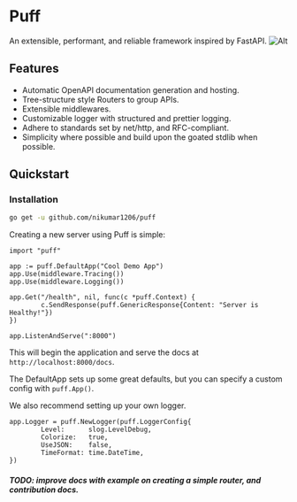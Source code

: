 # Puff

An extensible, performant, and reliable framework inspired by FastAPI.
![Alt](https://repobeats.axiom.co/api/embed/66ccd66540fab2ca27806fc48acba71ab93721d5.svg "Repobeats analytics image")

## Features
- Automatic OpenAPI documentation generation and hosting.
- Tree-structure style Routers to group APIs.
- Extensible middlewares.
- Customizable logger with structured and prettier logging.
- Adhere to standards set by net/http, and RFC-compliant.
- Simplicity where possible and build upon the goated stdlib when possible.

## Quickstart


### Installation
```bash
go get -u github.com/nikumar1206/puff
```

Creating a new server using Puff is simple:
```golang
import "puff"

app := puff.DefaultApp("Cool Demo App")
app.Use(middleware.Tracing())
app.Use(middleware.Logging())

app.Get("/health", nil, func(c *puff.Context) {
		c.SendResponse(puff.GenericResponse{Content: "Server is Healthy!"})
})

app.ListenAndServe(":8000")
```
This will begin the application and serve the docs at `http://localhost:8000/docs`.

The DefaultApp sets up some great defaults, but you can specify a custom config with `puff.App()`.

We also recommend setting up your own logger.

```golang
app.Logger = puff.NewLogger(puff.LoggerConfig{
		Level:      slog.LevelDebug,
		Colorize:   true,
		UseJSON:    false,
		TimeFormat: time.DateTime,
})
```


##### TODO: improve docs with example on creating a simple router, and contribution docs.
